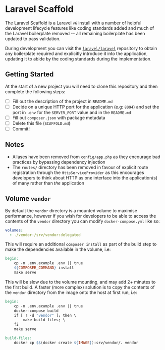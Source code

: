 # Laravel Scaffold

The Laravel Scaffold is a Laravel `v6` install with a number of helpful
development lifecycle features like coding standards added and much of the
Laravel boilerplate removed -- all remaining boilerplate has been updated to
pass validation.

During development you can visit the [`laravel/laravel`][laravel/laravel]
repository to obtain any boilerplate required and explicitly introduce it into
the application, updating it to abide by the coding standards during the
implementation.

## Getting Started

At the start of a new project you will need to clone this repository and then
complete the following steps:

- [ ] Fill out the description of the project in `README.md`
- [ ] Decide on a unique HTTP port for the application (e.g: `8094`) and set the
      port in `.env` for the `SERVER_PORT` value and in the `README.md`
- [ ] Fill out `composer.json` with package metadata
- [ ] Delete this file (`SCAFFOLD.md`)
- [ ] Commit!

## Notes

* Aliases have been removed from `config/app.php` as they encourage bad
  practices by bypassing dependency injection
* The `routes/` directory has been removed in favour of explicit route
  registration through the `HttpServiceProvider` as this encourages developers
  to think about HTTP as one interface into the application(s) of many rather
  than _the_ application

## Volume `vendor`

By default the `vendor` directory is a mounted volume to maximise performance,
however if you wish for developers to be able to access the contents of the
`vendor` directory you can modify `docker-compose.yml` like so:

```yaml
volumes:
  - ./vendor:/srv/vendor:delegated
```

This will require an additional `composer install` as part of the build step
to make the dependencies available in the volume, i.e:

```makefile
begin:
	cp -n .env.example .env || true
    ${COMPOSER_COMMAND} install
	make serve
```

This will be slow due to the volume mounting, and may add 2+ minutes to the
first build. A faster (more complex) solution is to copy the contents of the
`vendor` directory from the image onto the host at first run, i.e:

```makefile
begin:
	cp -n .env.example .env || true
	docker-compose build
	if [ ! -d "vendor" ]; then \
		make build-files; \
	fi
	make serve

build-files:
	docker cp $$(docker create ${IMAGE}):srv/vendor/. vendor
```

[laravel/laravel]: https://github.com/laravel/laravel
